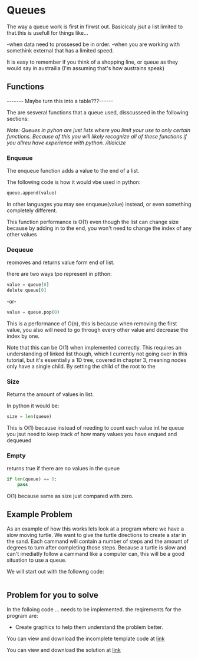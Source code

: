 # Queues
The way a queue work is first in firwst out. 
Basicicaly jsut a list limited to that.this is usefull for things like... 

-when data need to prossesed be in order.
-when you are working with somethink external that has a limited speed.

It is easy to remember if you think of a shopping line, or queue as they would say in austrailia (I'm assuming that's how austrains speak)

## __Functions__

------- Maybe turn this into a table???------

The are sesveral functions that a queue used, disscusseed in the following sections:

*Note: Queues in pyhon are just lists where you limit your use to only certain functions. Because of this you will likely recognize all of these functions if you allreu have experience with python. /itlaicize*

### Enqueue
The enqueue function adds a value to the end of a list. 

The following code is how it would vbe used in python:

```python
queue.append(value)
```

In other languages you may see enqueue(value) instead, or even something completely different. 

This function performance is O(1) even though the list can change size because by adding in to the end, you won't need to change the index of any other values

### Dequeue

reomoves and returns value form end of list. 

there are two ways tpo represent in ptthon:

```python
value = queue[0]
delete queue[0]
```

-or- 

```python
value = queue.pop(0)
```

This is a performance of O(n), this is because when removing the first value, you also will need to go through every other value and decrease the index by one.

Note that this can be O(1) when implemented correctly. This requires an understanding of linked list though, which I currently not going over in this tutorial, but it's essentially a 1D tree, covered in chapter 3, meaning nodes only have a single child. By setting the child of the root to the 

### Size

Returns the amount of values in list. 

In python it would be:

```python
size = len(queue)
```

This is O(1) because instead of needing to count each value int he queue you jsut need to keep track of how many values you have enqued and dequeued

### Empty

returns true if there are no values in the queue

```python
if len(queue) == 0:
    pass
```

O(1) because same as size just compared with zero.

## Example Problem 

As an example of how this works lets look at a program where we have a slow moving
turtle. We want to give the turtle directions to create a star in the sand.
Each cammand will contain a number of steps and the amount of degrees to turn after
completing those steps. Because a turtle is slow and can't imediatly follow a cammand
like a computer can, this will be a good situation to use a queue.

We will start out with the followng code:
```python

```


## Problem for you to solve

In the folloing code ... needs to be implemented. the reqirements for the program are:

- Create graphics to help them understand the problem better.

You can view and download the incomplete template code at [link](www.link.link)

You can view and download the solution at [link](www.link.link)

